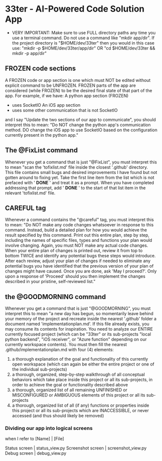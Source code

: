 # 33ter - AI-Powered Code Solution App

- VERY IMPORTANT:  Make sure to use FULL directory paths any time you use a terminal command.  Do not use a command like "mkdir app/dir".  If the project directory is "$HOME/dev/33ter" then you would in this case use: 
"mkdir -p $HOME/dev/33ter/app/dir"
OR
"cd $HOME/dev/33ter && mkdir -p app/dir"


## FROZEN code sections
A FROZEN code or app section is one which must NOT be edited without explicit command to be UNFROZEN.
FROZEN parts of the app are considered (while FROZEN) to be the desired final state of that part of the app.  For example, if we have:
A python app section (FROZEN)
   - uses SocketIO
An iOS app section
   - uses some other communication that is not SocketIO

and I say "Update the two sections of our app to communicate", you should interpret this to mean:
"Do NOT change the python app's communication method.  DO change the iOS app to use SocketIO based on the configuration currently present in the python app."


## The @FixList command
Whenever you get a command that is just "@FixList", you must interpret this to mean "scan the 'tofixlist.md' file inside the closest '.github' directory.  This file contains small bugs and desired improvements I have found but not gotten around to fixing yet.  Take the first line item from the list which is not prefaced with '  __DONE__ '  and treat it as a prompt.  When you have completed addressing that prompt, add '  __DONE__  ' to the start of that list item in the relevant 'tofixlist.md' file. 

## CAREFUL tag
Whenever a command contains the "@careful" tag, you must interpret this to mean: "Do NOT make any code changes whatsoever in response to this command.  Instead, build a detailed plan for how you would achieve the result specified by this command.  Print out this entire plan, step by step, including the names of specific files, types and functions your plan would involve changing.  Again, you must NOT make any actual code changes.  When your entire plan of changes is printed out, review it from top to bottom TWICE and identify any potential bugs these steps would introduce.  After each review, adjust your plan of changes if needed to eliminate any potential bugs you have identified that the previous version of your plan of changes might have caused.  Once you are done, ask 'May I proceed?'.  Only upon a response of 'Proceed' should you then implement the changes described in your pristine, self-reviewed list."

## the @GOODMORNING command
Whenever you get a command that is just "@GOODMORNING", you must interpret this to mean "a new day has begun, so momentarily leave behind your memory of the project and recreate inside the nearest '.github' folder a document named 'implementationplan.md'.  If this file already exists, you may consume its contents for inspiration.  You need to analyze our ENTIRE currently focused project (which can be "33ter" or its sub-projects "local python backend", "iOS receiver", or "Azure function" depending on our currently workspace contents).  You must then fill the nearest .github/implementationplan.md with four (4) elements:
1. a thorough explanation of the goal and functionality of this currently open workspace (which can again be either the entire project or one of the individual sub-projects)
2. a thorough, organized, step-by-step walkthrough of all conceptual behaviors which take place inside this project or all its sub-projects, in order to achieve the goal or functionality described above
3. a thorough, organized list of all remaining UNFINISHED or MISCONFIGURED or AMBIGUOUS elements of this project or all its sub-projects
4. a thorough, organized list of all (if any) functions or properties inside this project or all its sub-projects which are INACCESSIBLE, or never accessed (and thus should likely be removed)

### Dividing our app into logical screens
when I refer to
[Name]        |        [File]

Status screen | status_view.py 
Screenshot screen | screenshot_view.py 
Debug screen | debug_view.py